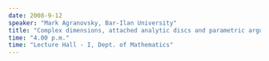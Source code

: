 ```yaml
---
date: 2008-9-12
speaker: "Mark Agranovsky, Bar-Ilan University"
title: "Complex dimensions, attached analytic discs and parametric argument principle"
time: "4.00 p.m." 
time: "Lecture Hall - I, Dept. of Mathematics"
---
```


